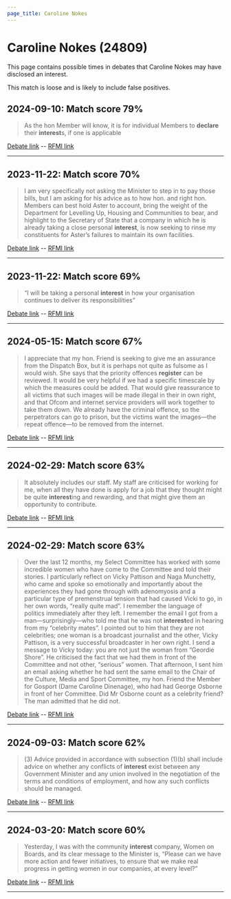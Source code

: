 ```yaml
---
page_title: Caroline Nokes
---
```


# Caroline Nokes  (24809)

This page contains possible times in debates that Caroline Nokes may have disclosed an interest.

This match is loose and is likely to include false positives. 



## 2024-09-10: Match score 79%

>As the hon Member will know, it is for individual Members to **declare** their **interest**s, if one is applicable

[Debate link](https://www.theyworkforyou.com/debates/?id=2024-09-10a.766.3)  --  [RFMI link](https://www.theyworkforyou.com/mp/24809/register)


---



## 2023-11-22: Match score 70%

>I am very specifically not asking the Minister to step in to pay those bills, but I am asking for his advice as to how hon. and right hon. Members can best hold Aster to account, bring the weight of the Department for Levelling Up, Housing and Communities to bear, and highlight to the Secretary of State that a company in which he is already taking a close personal **interest**, is now seeking to rinse my constituents for Aster’s failures to maintain its own facilities.

[Debate link](https://www.theyworkforyou.com/debates/?id=2023-11-22d.428.0)  --  [RFMI link](https://www.theyworkforyou.com/mp/24809/register)


---



## 2023-11-22: Match score 69%

>“I will be taking a personal **interest** in how your organisation continues to deliver its responsibilities”

[Debate link](https://www.theyworkforyou.com/debates/?id=2023-11-22d.427.2)  --  [RFMI link](https://www.theyworkforyou.com/mp/24809/register)


---



## 2024-05-15: Match score 67%

>I appreciate that my hon. Friend is seeking to give me an assurance from the Dispatch Box, but it is perhaps not quite as fulsome as I would wish.  She says that the priority offences **register** can be reviewed. It would be very helpful if we had a specific timescale by which the measures could be added. That would give reassurance to all victims that such images will be made illegal in their in own right, and that Ofcom and internet service providers will work together to take them down. We already have the criminal offence, so the perpetrators can go to prison, but the victims want the images—the repeat offence—to be removed from the internet.

[Debate link](https://www.theyworkforyou.com/debates/?id=2024-05-15c.370.2)  --  [RFMI link](https://www.theyworkforyou.com/mp/24809/register)


---



## 2024-02-29: Match score 63%

>It absolutely includes our staff. My staff are criticised for working for me, when all they have done is apply for a job that they thought might be quite **interest**ing and rewarding, and that might give them an opportunity to contribute.

[Debate link](https://www.theyworkforyou.com/debates/?id=2024-02-29b.487.1)  --  [RFMI link](https://www.theyworkforyou.com/mp/24809/register)


---



## 2024-02-29: Match score 63%

>Over the last 12 months, my Select Committee has worked with some incredible women who have come to the Committee and told their stories. I particularly reflect on Vicky Pattison and Naga Munchetty, who came and spoke so emotionally and importantly about the experiences they had gone through with adenomyosis and a particular type of premenstrual tension that had caused Vicki to go, in her own words, “really quite mad”. I remember the language of politics immediately after they left. I remember the email I got from a man—surprisingly—who told me that he was not **interest**ed in hearing from my “celebrity mates”. I pointed out to him that they are not celebrities; one woman is a broadcast journalist and the other, Vicky Pattison, is a very successful broadcaster in her own right. I send a message to Vicky today: you are not just the woman from “Geordie Shore”. He criticised the fact that we had them in front of the Committee and not other, “serious” women. That afternoon, I sent him an email asking whether he had sent the same email to the Chair of the Culture, Media and Sport Committee, my hon. Friend the Member for Gosport (Dame Caroline Dinenage), who had had George Osborne in front of her Committee. Did Mr Osborne count as a celebrity friend? The man admitted that he did not.

[Debate link](https://www.theyworkforyou.com/debates/?id=2024-02-29b.486.0)  --  [RFMI link](https://www.theyworkforyou.com/mp/24809/register)


---



## 2024-09-03: Match score 62%

>(3) Advice provided in accordance with subsection (1)(b) shall include advice on whether any conflicts of **interest** exist between any Government Minister and any union involved in the negotiation of the terms and conditions of employment, and how any such conflicts should be managed.

[Debate link](https://www.theyworkforyou.com/debates/?id=2024-09-03c.194.5)  --  [RFMI link](https://www.theyworkforyou.com/mp/24809/register)


---



## 2024-03-20: Match score 60%

>Yesterday, I was with the community **interest** company, Women on Boards, and its clear message to the Minister is, “Please can we have more action and fewer initiatives, to ensure that we make real progress in getting women in our companies, at every level?”

[Debate link](https://www.theyworkforyou.com/debates/?id=2024-03-20c.919.1)  --  [RFMI link](https://www.theyworkforyou.com/mp/24809/register)


---

